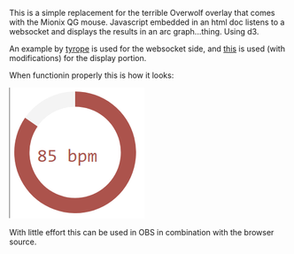 This is a simple replacement for the terrible Overwolf overlay that comes with the Mionix QG mouse. Javascript embedded in an html doc listens to a websocket and displays the results in an arc graph...thing. Using d3.

An example by [tyrope](https://gist.github.com/tyrope/c7cd3ec73e76bef9705d101c110b18e2) is used for the websocket side, and [this](http://ramblings.mcpher.com/Home/excelquirks/bigapps/bigquiz/dashtimer) is used (with modifications) for the display portion.


When functionin properly this is how it looks:

![Wow. Now THATS a nice semicircle](assets/working.png)



With little effort this can be used in OBS in combination with the browser source. 
